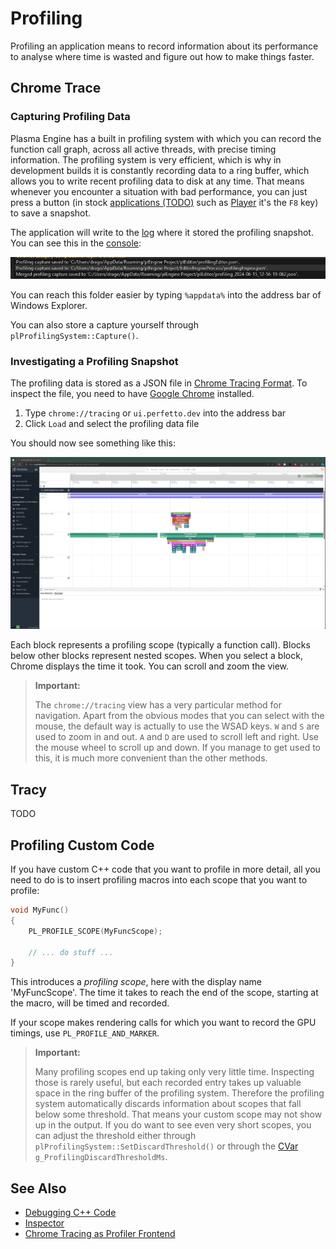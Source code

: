 # Profiling

Profiling an application means to record information about its performance to analyse where time is wasted and figure out how to make things faster.

## Chrome Trace
### Capturing Profiling Data

Plasma Engine has a built in profiling system with which you can record the function call graph, across all active threads, with precise timing information. The profiling system is very efficient, which is why in development builds it is constantly recording data to a ring buffer, which allows you to write recent profiling data to disk at any time. That means whenever you encounter a situation with bad performance, you can just press a button (in stock [applications (TODO)](application.md) such as [Player](player.md) it's the `F8` key) to save a snapshot.

The application will write to the [log](logging.md) where it stored the profiling snapshot. You can see this in the [console](console.md):

![Profiling Location](media/save-profiling.png)

You can reach this folder easier by typing `%appdata%` into the address bar of Windows Explorer.

You can also store a capture yourself through `plProfilingSystem::Capture()`.

### Investigating a Profiling Snapshot

The profiling data is stored as a JSON file in [Chrome Tracing Format](https://docs.google.com/document/d/1CvAClvFfyA5R-PhYUmn5OOQtYMH4h6I0nSsKchNAySU/preview). To inspect the file, you need to have [Google Chrome](https://www.google.com/chrome/) installed.

1. Type `chrome://tracing` or `ui.perfetto.dev` into the address bar
1. Click `Load` and select the profiling data file

You should now see something like this:

![Tracing Visualization](media/tracing-vis.png)

Each block represents a profiling scope (typically a function call). Blocks below other blocks represent nested scopes. When you select a block, Chrome displays the time it took. You can scroll and zoom the view.

> **Important:**
>
> The `chrome://tracing` view has a very particular method for navigation. Apart from the obvious modes that you can select with the mouse, the default way is actually to use the WSAD keys. `W` and `S` are used to zoom in and out. `A` and `D` are used to scroll left and right. Use the mouse wheel to scroll up and down. If you manage to get used to this, it is much more convenient than the other methods.

## Tracy

TODO

## Profiling Custom Code

If you have custom C++ code that you want to profile in more detail, all you need to do is to insert profiling macros into each scope that you want to profile:

```cpp
void MyFunc()
{
    PL_PROFILE_SCOPE(MyFuncScope);

    // ... do stuff ...
}
```

This introduces a *profiling scope*, here with the display name 'MyFuncScope'. The time it takes to reach the end of the scope, starting at the macro, will be timed and recorded.

If your scope makes rendering calls for which you want to record the GPU timings, use `PL_PROFILE_AND_MARKER`.

> **Important:**
>
> Many profiling scopes end up taking only very little time. Inspecting those is rarely useful, but each recorded entry takes up valuable space in the ring buffer of the profiling system. Therefore the profiling system automatically discards information about scopes that fall below some threshold. That means your custom scope may not show up in the output. If you do want to see even very short scopes, you can adjust the threshold either through `plProfilingSystem::SetDiscardThreshold()` or through the [CVar](../debugging/cvars.md) `g_ProfilingDiscardThresholdMs`.

## See Also


* [Debugging C++ Code](debug-cpp.md)
* [Inspector](inspector.md)
* [Chrome Tracing as Profiler Frontend](https://aras-p.info/blog/2017/01/23/Chrome-Tracing-as-Profiler-Frontend)
